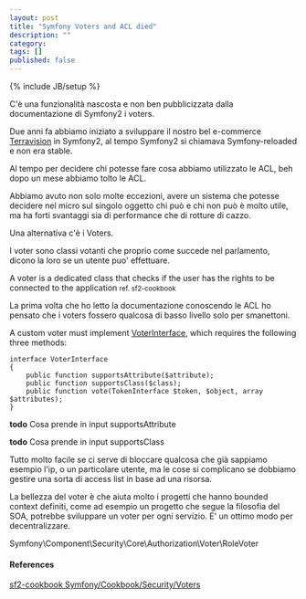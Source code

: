 ```yaml
---
layout: post
title: "Symfony Voters and ACL died"
description: ""
category: 
tags: []
published: false
---
```

{% include JB/setup %}

C'è una funzionalità nascosta e non ben pubblicizzata dalla documentazione di Symfony2 i voters.

Due anni fa abbiamo iniziato a sviluppare il nostro bel e-commerce [Terravision](http://terravision.eu) in Symfony2,
al tempo Symfony2 si chiamava Symfony-reloaded e non era stable.

Al tempo per decidere chi potesse fare cosa abbiamo utilizzato le ACL, beh dopo un mese abbiamo tolto le ACL.

Abbiamo avuto non solo molte eccezioni, avere un sistema che potesse decidere nel micro sul singolo oggetto chi può e chi non può
è molto utile, ma ha forti svantaggi sia di performance che di rotture di cazzo.

Una alternativa c'è i Voters.

I voter sono classi votanti che proprio come succede nel parlamento, dicono la loro se un utente puo' effettuare.

<blackquote>
A voter is a dedicated class that checks if the user has the rights to be connected to the application
<small>ref. sf2-cookbook</small>
</blockquote>


La prima volta che ho letto la documentazione conoscendo le ACL ho pensato che i voters fossero qualcosa di basso livello solo per smanettoni.


A custom voter must implement [VoterInterface](http://api.symfony.com/2.4/Symfony/Component/Security/Core/Authorization/Voter/VoterInterface.html),
which requires the following three methods:

    interface VoterInterface
    {
        public function supportsAttribute($attribute);
        public function supportsClass($class);
        public function vote(TokenInterface $token, $object, array $attributes);
    }


**todo** Cosa prende in input supportsAttribute

**todo** Cosa prende in input supportsClass

Tutto molto facile se ci serve di bloccare qualcosa che già sappiamo esempio l'ip, o un particolare utente, ma le cose si complicano se dobbiamo gestire una sorta di access list in base ad una risorsa.

La bellezza del voter è che aiuta molto i progetti che hanno bounded context definiti, come ad esempio un progetto che segue la filosofia del SOA, potrebbe sviluppare un voter per ogni servizio. E' un ottimo modo per decentralizzare.

Symfony\Component\Security\Core\Authorization\Voter\RoleVoter







#### References

[sf2-cookbook Symfony/Cookbook/Security/Voters](http://symfony.com/doc/current/cookbook/security/voters.html)